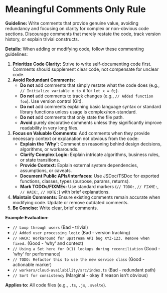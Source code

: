 # Meaningful Comments Only Rule

**Guideline:** Write comments that provide genuine value, avoiding redundancy and focusing on clarity for complex or non-obvious code sections. Discourage comments that merely restate the code, track version history, or explain trivial constructs.

**Details:**
When adding or modifying code, follow these commenting guidelines:

1.  **Prioritize Code Clarity:** Strive to write self-documenting code first. Comments should supplement clear code, not compensate for unclear code.
2.  **Avoid Redundant Comments:**
    *   **Do not** add comments that simply restate what the code does (e.g., `// Initialize variable x to 0` for `let x = 0;`).
    *   **Do not** add comments to track changes (e.g., `// Added function foo`). Use version control (Git).
    *   **Do not** add comments explaining basic language syntax or standard library functions unless usage is complex/non-standard.
    *   **Do not** add comments that only state the file path.
    *   **Avoid** purely decorative comments unless they significantly improve readability in very long files.
3.  **Focus on Valuable Comments:** Add comments when they provide necessary context or explanation not obvious from the code:
    *   **Explain the 'Why':** Comment on reasoning behind design decisions, algorithms, or workarounds.
    *   **Clarify Complex Logic:** Explain intricate algorithms, business rules, or state transitions.
    *   **Provide Context:** Explain external system dependencies, assumptions, or caveats.
    *   **Document Public APIs/Interfaces:** Use JSDoc/TSDoc for exported functions, classes, types (purpose, params, returns).
    *   **Mark TODOs/FIXMEs:** Use standard markers (`// TODO:`, `// FIXME:`, `// HACK:`, `// NOTE:`) with brief explanations.
4.  **Maintain Comments:** Ensure existing comments remain accurate when modifying code. Update or remove outdated comments.
5.  **Be Concise:** Write clear, brief comments.

**Example Evaluation:**

*   `// Loop through users` (Bad - trivial)
*   `// Added user processing logic` (Bad - version tracking)
*   `// HACK: Workaround for upstream API bug XYZ-123. Remove when fixed.` (Good - 'why' and context)
*   `// Using a Set here for O(1) lookups during reconciliation` (Good - 'why' for performance)
*   `// TODO: Refactor this to use the new service class` (Good - actionable marker)
*   `// workers/cloud-availability/src/index.ts` (Bad - redundant path)
*   `// Sort for consistency` (Marginal - okay if reason isn't obvious)

**Applies to:** All code files (e.g., `.ts`, `.js`, `.svelte`).